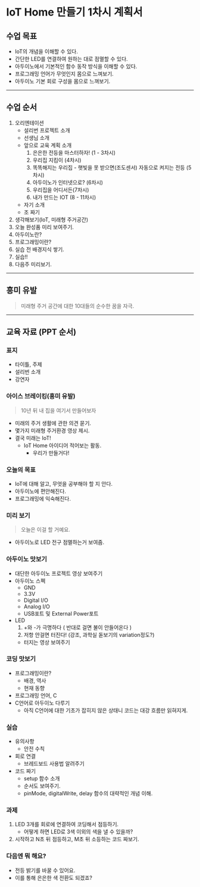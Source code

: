 
# IoT Home 만들기 1차시 계획서

## 수업 목표

* IoT의 개념을 이해할 수 있다.
* 간단한 LED를 연결하여 원하는 대로 점멸할 수 있다.
* 아두이노에서 기본적인 함수 동작 방식을 이해할 수 있다.
* 프로그래밍 언어가 무엇인지 몸으로 느껴보기.
* 아두이노 기본 회로 구성을 몸으로 느껴보기.

---

## 수업 순서

1. 오리엔테이션
	- 설리번 프로젝트 소개
	- 선생님 소개
	- 앞으로 교육 계획 소개
		1. 은은한 전등을 마스터하자! (1 - 3차시)
		2. 우리집 지킴이 (4차시)
		3. 똑똑해지는 우리집 - 햇빛을 못 받으면(조도센서) 자동으로 켜지는 전등 (5차시)
		4. 아두이노가 인터넷으로? (6차시)
		5. 우리집을 어디서든(7차시)
		6.  내가 만드는 IOT (8 - 11차시)
	- 자기 소개
	- 조 짜기
2. 생각해보기(IoT, 미래형 주거공간)
3. 오늘 완성품 미리 보여주기.
4. 아두이노란?
5. 프로그래밍이란?
6. 실습 전 배경지식 쌓기.
7. 실습!!
8. 다음주 미리보기.

---

## 흥미 유발

> 미래형 주거 공간에 대한 10대들의 순수한 꿈을 자극. 

---

## 교육 자료 (PPT 순서)

### 표지

* 타이틀, 주제
* 설리번 소개
* 강연자

### 아이스 브레이킹(흥미 유발)

> 10년 뒤 내 집을 여기서 만들어보자

* 미래의 주거 생활에 관한 의견 묻기.
* 몇가지 미래형 주거환경 영상 제시.
* 결국 미래는 IoT!
	* IoT Home 아이디어 적어보는 활동.
		* 우리가 만들거다!

### 오늘의 목표

* IoT에 대해 알고, 무엇을 공부해야 할 지 안다.
* 아두이노에 편안해진다.
* 프로그래밍에 익숙해진다.

### 미리 보기

> 오늘은 이걸 할 거예요.

* 아두이노로 LED 전구 점멸하는거 보여줌.

### 아두이노 맛보기

* 대단한 아두이노 프로젝트 영상 보여주기
* 아두이노 스펙
	* GND
	* 3.3V
	* Digital I/O
	* Analog I/O
	* USB포트 및 External Power포트
* LED
  1. +와 -가 극명하다 ( 반대로 걸면 불이 안들어온다 )
  2. 저항 안걸면 터진다! (강조, 과학실 돋보기의 variation정도?)
    - 터지는 영상 보여주기

### 코딩 맛보기

* 프로그래밍이란?
	* 배경, 역사
	* 현재 동향
* 프로그래밍 언어, C
* C언어로 아두이노 다루기
	* 아직 C언어에 대한 기초가 잡히지 않은 상태니 코드는 대강 흐름만 읽혀지게.
### 실습

* 유의사항
	* 안전 수칙
* 회로 연결
	* 브레드보드 사용법 알려주기
* 코드 짜기
	* setup 함수 소개
	* 순서도 보여주기.
	* pinMode, digitalWrite, delay 함수의 대략적인 개념 이해.
### 과제

1. LED 3개를 회로에 연결하여 코딩해서 점등하기.
	* 어떻게 하면 LED로 3색 이외의 색을 낼 수 있을까?
2. 시작하고 N초 뒤 점등하고, M초 뒤 소등하는 코드 짜보기.

### 다음엔 뭐 해요?

* 전등 밝기를 바꿀 수 있어요.
* 이를 통해 은은한 색 전환도 되겠죠?
